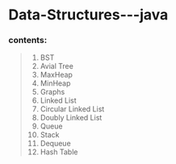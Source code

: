# Data-Structures---java
### contents:
> 1) BST
> 2) Avial Tree
> 2) MaxHeap
> 3) MinHeap
> 5) Graphs
> 1) Linked List
> 2) Circular Linked List
> 3) Doubly Linked List
> 4) Queue
> 5) Stack
> 6) Dequeue
> 7) Hash Table